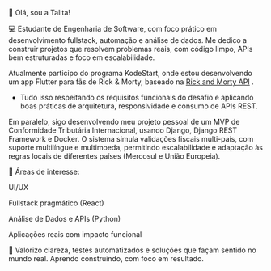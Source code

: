 👋 Olá, sou a Talita!

💻 Estudante de Engenharia de Software, com foco prático em desenvolvimento fullstack, automação e análise de dados. Me dedico a construir projetos que resolvem problemas reais, com código limpo, APIs bem estruturadas e foco em escalabilidade.

Atualmente participo do programa KodeStart, onde estou desenvolvendo um app Flutter para fãs de Rick & Morty, baseado na [Rick and Morty API](https://rickandmortyapi.com/](https://github.com/talitarolin/kode-start))
.
- Tudo isso respeitando os requisitos funcionais do desafio e aplicando boas práticas de arquitetura, responsividade e consumo de APIs REST.

Em paralelo, sigo desenvolvendo meu projeto pessoal de um MVP de Conformidade Tributária Internacional, usando Django, Django REST Framework e Docker. O sistema simula validações fiscais multi-país, com suporte multilíngue e multimoeda, permitindo escalabilidade e adaptação às regras locais de diferentes países (Mercosul e União Europeia).

🧠 Áreas de interesse:

UI/UX

Fullstack pragmático (React)

Análise de Dados e APIs (Python)

Aplicações reais com impacto funcional

🧰 Valorizo clareza, testes automatizados e soluções que façam sentido no mundo real. Aprendo construindo, com foco em resultado.



<!---
talitarolin/talitarolin é um repositório ✨ especial ✨ porque o arquivo `README.md` (este arquivo) aparece no meu perfil GitHub.
Você pode clicar no link Preview para dar uma espiadinha em como vai ficar.
--->


